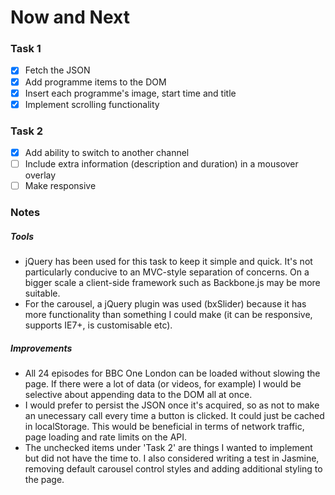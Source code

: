 # Now and Next

### Task 1
- [x] Fetch the JSON
- [x] Add programme items to the DOM
- [x] Insert each programme's image, start time and title
- [x] Implement scrolling functionality

### Task 2
- [x] Add ability to switch to another channel
- [ ] Include extra information (description and duration) in a mousover overlay
- [ ] Make responsive

### Notes
##### Tools
- jQuery has been used for this task to keep it simple and quick. It's not particularly conducive to an MVC-style separation of concerns. On a bigger scale a client-side framework such as Backbone.js may be more suitable.
- For the carousel, a jQuery plugin was used (bxSlider) because it has more functionality than something I could make (it can be responsive, supports IE7+, is customisable etc).

##### Improvements
- All 24 episodes for BBC One London can be loaded without slowing the page. If there were a lot of data (or videos, for example) I would be selective about appending data to the DOM all at once.
- I would prefer to persist the JSON once it's acquired, so as not to make an unecessary call every time a button is clicked. It could just be cached in localStorage. This would be beneficial in terms of network traffic, page loading and rate limits on the API.
- The unchecked items under 'Task 2' are things I wanted to implement but did not have the time to. I also considered writing a test in Jasmine, removing default carousel control styles and adding additional styling to the page.
